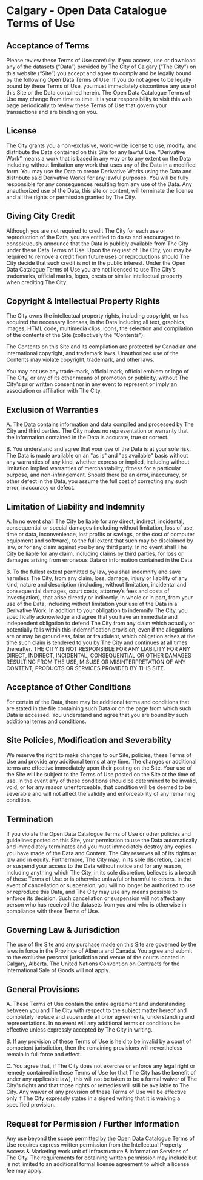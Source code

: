 Calgary - Open Data Catalogue Terms of Use
====

Acceptance of Terms
----
Please review these Terms of Use carefully. If you access, use or download any of the datasets (“Data”) provided by The City of Calgary (“The City”) on this website (“Site”) you accept and agree to comply and be legally bound by the following Open Data Terms of Use. If you do not agree to be legally bound by these Terms of Use, you must immediately discontinue any use of this Site or the Data contained herein. The Open Data Catalogue Terms of Use may change from time to time. It is your responsibility to visit this web page periodically to review these Terms of Use that govern your transactions and are binding on you.

License
----
The City grants you a non-exclusive, world-wide license to use, modify, and distribute the Data contained on this Site for any lawful Use. “Derivative Work” means a work that is based in any way or to any extent on the Data including without limitation any work that uses any of the Data in a modified form. You may use the Data to create Derivative Works using the Data and distribute said Derivative Works for any lawful purposes. You will be fully responsible for any consequences resulting from any use of the Data. Any unauthorized use of the Data, this site or content, will terminate the license and all the rights or permission granted by The City.

Giving City Credit
----
Although you are not required to credit The City for each use or reproduction of the Data, you are entitled to do so and encouraged to conspicuously announce that the Data is publicly available from The City under these Data Terms of Use. Upon the request of The City, you may be required to remove a credit from future uses or reproductions should The City decide that such credit is not in the public interest. Under the Open Data Catalogue Terms of Use you are not licensed to use The City’s trademarks, official marks, logos, crests or similar intellectual property when crediting The City.

Copyright & Intellectual Property Rights
----
The City owns the intellectual property rights, including copyright, or has acquired the necessary licenses, in the Data including all text, graphics, images, HTML code, multimedia clips, icons, the selection and compilation of the contents of the Site (collectively the "Contents").

The Contents on this Site and its compilation are protected by Canadian and international copyright, and trademark laws. Unauthorized use of the Contents may violate copyright, trademark, and other laws.

You may not use any trade-mark, official mark, official emblem or logo of The City, or any of its other means of promotion or publicity, without The City's prior written consent nor in any event to represent or imply an association or affiliation with The City.

Exclusion of Warranties
----
A.   The Data contains information and data compiled and processed by The City and third parties. The City makes no representation or warranty that the information contained in the Data is accurate, true or correct.

B.   You understand and agree that your use of the Data is at your sole risk. The Data is made available on an "as is" and "as available" basis without any warranties of any kind, whether express or implied, including without limitation implied warranties of merchantability, fitness for a particular purpose, and non-infringement. Should there be an error, inaccuracy, or other defect in the Data, you assume the full cost of correcting any such error, inaccuracy or defect.

Limitation of Liability and Indemnity
----
A.   In no event shall The City be liable for any direct, indirect, incidental, consequential or special damages (including without limitation, loss of use, time or data, inconvenience, lost profits or savings, or the cost of computer equipment and software), to the full extent that such may be disclaimed by law, or for any claim against you by any third party. In no event shall The City be liable for any claim, including claims by third parties, for loss or damages arising from erroneous Data or information contained in the Data.

B.   To the fullest extent permitted by law, you shall indemnify and save harmless The City, from any claim, loss, damage, injury or liability of any kind, nature and description (including, without limitation, incidental and consequential damages, court costs, attorney’s fees and costs of investigation), that arise directly or indirectly, in whole or in part, from your use of the Data, including without limitation your use of the Data in a Derivative Work. In addition to your obligation to indemnify The City, you specifically acknowledge and agree that you have an immediate and independent obligation to defend The City from any claim which actually or potentially falls within this indemnification provision, even if the allegations are or may be groundless, false or fraudulent, which obligation arises at the time such claim is tendered to you by The City and continues at all times thereafter. THE CITY IS NOT RESPONSIBLE FOR ANY LIABILITY FOR ANY DIRECT, INDIRECT, INCIDENTAL, CONSEQUENTIAL OR OTHER DAMAGES RESULTING FROM THE USE, MISUSE OR MISINTERPRETATION OF ANY CONTENT, PRODUCTS OR SERVICES PROVIDED BY THIS SITE.

Acceptance of Other Conditions
----
For certain of the Data, there may be additional terms and conditions that are stated in the file containing such Data or on the page from which such Data is accessed. You understand and agree that you are bound by such additional terms and conditions.

Site Policies, Modification and Severability
----
We reserve the right to make changes to our Site, policies, these Terms of Use and provide any additional terms at any time. The changes or additional terms are effective immediately upon their posting on the Site. Your use of the Site will be subject to the Terms of Use posted on the Site at the time of use. In the event any of these conditions should be determined to be invalid, void, or for any reason unenforceable, that condition will be deemed to be severable and will not affect the validity and enforceability of any remaining condition.

Termination
----
If you violate the Open Data Catalogue Terms of Use or other policies and guidelines posted on this Site, your permission to use the Data automatically and immediately terminates and you must immediately destroy any copies you have made of the Data and Content. The City reserves all of its rights at law and in equity. Furthermore, The City may, in its sole discretion, cancel or suspend your access to the Data without notice and for any reason, including anything which The City, in its sole discretion, believes is a breach of these Terms of Use or is otherwise unlawful or harmful to others. In the event of cancellation or suspension, you will no longer be authorized to use or reproduce this Data, and The City may use any means possible to enforce its decision. Such cancellation or suspension will not affect any person who has received the datasets from you and who is otherwise in compliance with these Terms of Use.

Governing Law & Jurisdiction
----
The use of the Site and any purchase made on this Site are governed by the laws in force in the Province of Alberta and Canada. You agree and submit to the exclusive personal jurisdiction and venue of the courts located in Calgary, Alberta. The United Nations Convention on Contracts for the International Sale of Goods will not apply.

General Provisions
----
A.   These Terms of Use contain the entire agreement and understanding between you and The City with respect to the subject matter hereof and completely replace and supersede all prior agreements, understanding and representations. In no event will any additional terms or conditions be effective unless expressly accepted by The City in writing.

B.   If any provision of these Terms of Use is held to be invalid by a court of competent jurisdiction, then the remaining provisions will nevertheless remain in full force and effect.

C.   You agree that, if The City does not exercise or enforce any legal right or remedy contained in these Terms of Use (or that The City has the benefit of under any applicable law), this will not be taken to be a formal waiver of The City's rights and that those rights or remedies will still be available to The City. Any waiver of any provision of these Terms of Use will be effective only if The City expressly states in a signed writing that it is waiving a specified provision.

Request for Permission / Further Information
----
Any use beyond the scope permitted by the Open Data Catalogue Terms of Use requires express written permission from the Intellectual Property Access & Marketing work unit of Infrastructure & Information Services of The City. The requirements for obtaining written permission may include but is not limited to an additional formal license agreement to which a license fee may apply.
